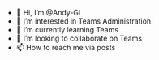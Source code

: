 - 👋 Hi, I’m @Andy-Gl
- 👀 I’m interested in Teams Administration
- 🌱 I’m currently learning Teams
- 💞️ I’m looking to collaborate on Teams
- 📫 How to reach me via posts

<!---
Andy-Gl/Andy-Gl is a ✨ special ✨ repository because its `README.md` (this file) appears on your GitHub profile.
You can click the Preview link to take a look at your changes.
--->
